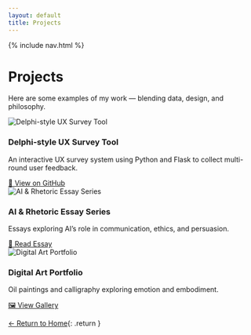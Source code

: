 ```yaml
---
layout: default
title: Projects
---
```


{% include nav.html %}

#  Projects
Here are some examples of my work — blending data, design, and philosophy.

<div class="project-grid">

  <div class="project-card">
    <img src="https://source.unsplash.com/600x400/?ux,interface" alt="Delphi-style UX Survey Tool">
    <h3>Delphi-style UX Survey Tool</h3>
    <p>An interactive UX survey system using Python and Flask to collect multi-round user feedback.</p>
    <a href="https://github.com/Ning-Shao/Delphi-UX-Tool" target="_blank">🔗 View on GitHub</a>
  </div>

  <div class="project-card">
    <img src="https://source.unsplash.com/600x400/?ai,ethics" alt="AI & Rhetoric Essay Series">
    <h3>AI & Rhetoric Essay Series</h3>
    <p>Essays exploring AI’s role in communication, ethics, and persuasion.</p>
    <a href="#">📄 Read Essay</a>
  </div>

  <div class="project-card">
    <img src="https://source.unsplash.com/600x400/?art,painting" alt="Digital Art Portfolio">
    <h3>Digital Art Portfolio</h3>
    <p>Oil paintings and calligraphy exploring emotion and embodiment.</p>
    <a href="#">🖼 View Gallery</a>
  </div>

</div>

[← Return to Home](/){: .return }

